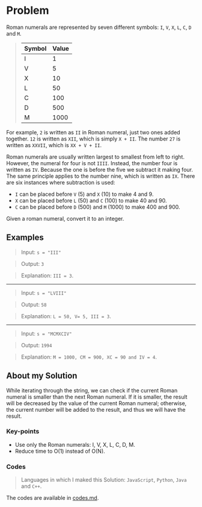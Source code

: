 # Problem

Roman numerals are represented by seven different symbols: `I`, `V`, `X`, `L`, `C`, `D` and `M`.

> Symbol | Value
> -- | --
> I | 1
> V | 5
> X | 10
> L | 50
> C | 100
> D | 500
> M | 1000

For example, `2` is written as `II` in Roman numeral, just two ones added together. `12` is written as `XII`, which is simply `X + II`. The number `27` is written as `XXVII`, which is `XX + V + II`.

Roman numerals are usually written largest to smallest from left to right. However, the numeral for four is not `IIII`. Instead, the number four is written as `IV`. Because the one is before the five we subtract it making four. The same principle applies to the number nine, which is written as `IX`. There are six instances where subtraction is used:

- `I` can be placed before `V` (5) and `X` (10) to make 4 and 9. 
- `X` can be placed before `L` (50) and `C` (100) to make 40 and 90. 
- `C` can be placed before `D` (500) and `M` (1000) to make 400 and 900.

Given a roman numeral, convert it to an integer.


## Examples

> Input: `s = "III"`

> Output: `3`

> Explanation: `III = 3`.

** **

> Input: `s = "LVIII"`

> Output: `58`

> Explanation: `L = 50, V= 5, III = 3`.

** **

> Input: `s = "MCMXCIV"`

> Output: `1994`

> Explanation: `M = 1000, CM = 900, XC = 90 and IV = 4`.


## About my Solution

While iterating through the string, we can check if the current Roman numeral is smaller than the next Roman numeral. If it is smaller, the result will be decreased by the value of the current Roman numeral; otherwise, the current number will be added to the result, and thus we will have the result.

### Key-points

- Use only the Roman numerals: I, V, X, L, C, D, M.
- Reduce time to O(1) instead of O(N).

### Codes

> Languages in which I maked this Solution: `JavaScript`, `Python`, `Java` and `C++`.

The codes are available in [codes.md](./codes.md).